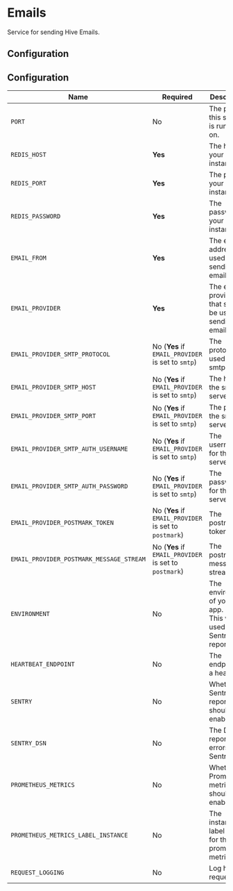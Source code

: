 # Emails

Service for sending Hive Emails.

## Configuration

## Configuration

| Name                                     | Required                                              | Description                                                                           | Example Value                                        |
| ---------------------------------------- | ----------------------------------------------------- | ------------------------------------------------------------------------------------- | ---------------------------------------------------- |
| `PORT`                                   | No                                                    | The port this service is running on.                                                  | `6260`                                               |
| `REDIS_HOST`                             | **Yes**                                               | The host of your redis instance.                                                      | `"127.0.0.1"`                                        |
| `REDIS_PORT`                             | **Yes**                                               | The port of your redis instance.                                                      | `6379`                                               |
| `REDIS_PASSWORD`                         | **Yes**                                               | The password of your redis instance.                                                  | `"apollorocks"`                                      |
| `EMAIL_FROM`                             | **Yes**                                               | The email address used for sending emails                                             | `kamil@graphql-hive.com`                             |
| `EMAIL_PROVIDER`                         | **Yes**                                               | The email provider that should be used for sending emails.                            | `smtp` or `postmark` or `mock`                       |
| `EMAIL_PROVIDER_SMTP_PROTOCOL`           | No (**Yes** if `EMAIL_PROVIDER` is set to `smtp`)     | The protocol used for the smtp server                                                 | `smtp` or `smtps`                                    |
| `EMAIL_PROVIDER_SMTP_HOST`               | No (**Yes** if `EMAIL_PROVIDER` is set to `smtp`)     | The host of the smtp server                                                           | `127.0.0.1`                                          |
| `EMAIL_PROVIDER_SMTP_PORT`               | No (**Yes** if `EMAIL_PROVIDER` is set to `smtp`)     | The port of the smtp server                                                           | `25`                                                 |
| `EMAIL_PROVIDER_SMTP_AUTH_USERNAME`      | No (**Yes** if `EMAIL_PROVIDER` is set to `smtp`)     | The username for the smtp server.                                                     | `letmein`                                            |
| `EMAIL_PROVIDER_SMTP_AUTH_PASSWORD`      | No (**Yes** if `EMAIL_PROVIDER` is set to `smtp`)     | The password for the smtp server.                                                     | `letmein`                                            |
| `EMAIL_PROVIDER_POSTMARK_TOKEN`          | No (**Yes** if `EMAIL_PROVIDER` is set to `postmark`) | The postmark token.                                                                   | `abcdefg123`                                         |
| `EMAIL_PROVIDER_POSTMARK_MESSAGE_STREAM` | No (**Yes** if `EMAIL_PROVIDER` is set to `postmark`) | The postmark message stream.                                                          | `abcdefg123`                                         |
| `ENVIRONMENT`                            | No                                                    | The environment of your Hive app. (**Note:** This will be used for Sentry reporting.) | `staging`                                            |
| `HEARTBEAT_ENDPOINT`                     | No                                                    | The endpoint for a heartbeat.                                                         | `http://127.0.0.1:6969/heartbeat`                    |
| `SENTRY`                                 | No                                                    | Whether Sentry error reporting should be enabled.                                     | `1` (enabled) or `0` (disabled)                      |
| `SENTRY_DSN`                             | No                                                    | The DSN for reporting errors to Sentry.                                               | `https://dooobars@o557896.ingest.sentry.io/12121212` |
| `PROMETHEUS_METRICS`                     | No                                                    | Whether Prometheus metrics should be enabled                                          | `1` (enabled) or `0` (disabled)                      |
| `PROMETHEUS_METRICS_LABEL_INSTANCE`      | No                                                    | The instance label added for the prometheus metrics.                                  | `usage-service`                                      |
| `REQUEST_LOGGING`                        | No                                                    | Log http requests                                                                     | `1` (enabled) or `0` (disabled)                      |
